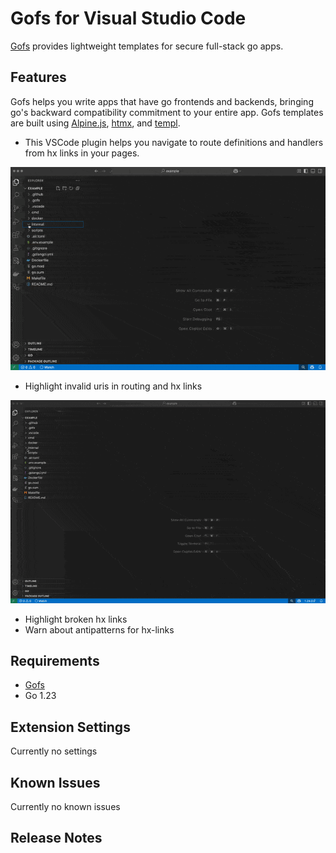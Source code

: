 # Gofs for Visual Studio Code

[Gofs](https://gofs.dev) provides lightweight templates for secure full-stack go apps.

## Features

Gofs helps you write apps that have go frontends and backends, bringing go's backward compatibility commitment to your entire app. Gofs templates are built using [Alpine.js](https://alpinejs.dev), [htmx](https://htmx.org), and [templ](https://templ.guide).

- This VSCode plugin helps you navigate to route definitions and handlers from hx links in your pages.

![navigation](./img/navigation.gif)

- Highlight invalid uris in routing and hx links

![invalid characters in uri](./img/invalid_uri.gif)

- Highlight broken hx links
- Warn about antipatterns for hx-links

## Requirements

- [Gofs](https://gofs.dev)
- Go 1.23

## Extension Settings

Currently no settings

## Known Issues

Currently no known issues

## Release Notes
